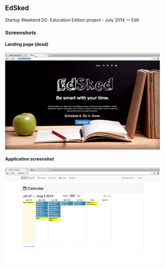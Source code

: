 ## EdSked
Startup Weekend DC: Education Edition project - July 2014 — Edit

### Screenshots
#### Landing page (dead)
![alt tag](app/assets/images/landing_page.png)
#### Application screenshot
![alt tag](app/assets/images/screenshot.png)
